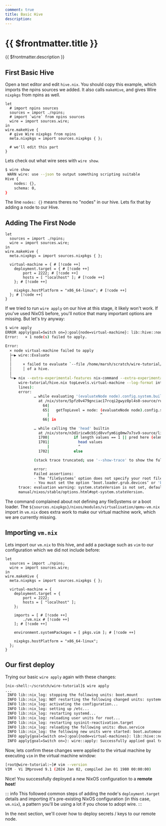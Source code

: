 ```yaml
---
comment: true
title: Basic Hive
description:
---
```


# {{ $frontmatter.title }}

{{ $frontmatter.description }}

## First Basic Hive

Open a text editor and edit `hive.nix`. You should copy this example, which imports
the npins sources we added. It also calls `makeHive`, and gives Wire `nixpkgs`
from npins as well.

```nix:line-numbers [hive.nix]
let
  # import npins sources
  sources = import ./npins;
  # import `wire` from npins sources
  wire = import sources.wire;
in
wire.makeHive {
  # give Wire nixpkgs from npins
  meta.nixpkgs = import sources.nixpkgs { };

  # we'll edit this part
}
```

Lets check out what wire sees with `wire show`.

```sh
$ wire show
 WARN wire: use --json to output something scripting suitable
Hive {
    nodes: {},
    schema: 0,
}
```

The line `nodes: {}` means theres no "nodes" in our hive.
Lets fix that by adding a node to our Hive.

## Adding The First Node

```nix:line-numbers [hive.nix]
let
  sources = import ./npins;
  wire = import sources.wire;
in
wire.makeHive {
  meta.nixpkgs = import sources.nixpkgs { };

  virtual-machine = { # [!code ++]
    deployment.target = { # [!code ++]
        port = 2222; # [!code ++]
        hosts = [ "localhost" ]; # [!code ++]
    }; # [!code ++]

    nixpkgs.hostPlatform = "x86_64-linux"; # [!code ++]
  }; # [!code ++]
}
```

If we tried to run `wire apply` on our hive at this stage, it likely won't work.
If you've used NixOS before, you'll notice that many important options are
missing. But let's try anyway:

```sh
$ wire apply
ERROR apply{goal=Switch on=}:goal{node=virtual-machine}: lib::hive::node: Failed to execute `Evaluate the node`
Error:   × 1 node(s) failed to apply.

Error:
  × node virtual-machine failed to apply
  ├─▶ wire::Evaluate
  │
  │     × failed to evaluate `--file /home/marsh/scratch/wire-tutorial/hive.nix topLevels.virtual-machine` from the context
  │     │ of a hive.
  │
  ╰─▶ nix --extra-experimental-features nix-command --extra-experimental-features flakes eval --json  --file /home/marsh/scratch/
      wire-tutorial/hive.nix topLevels.virtual-machine --log-format internal-json failed (reason: known-status) with code 1 (last 20
      lines):
      error:
             … while evaluating '(evaluateNode node).config.system.build.toplevel' to select 'drvPath' on it
               at /nix/store/5pfz0v479gnciac17rcqi2gwyz8pl4s0-source/runtime/evaluate.nix:65:23:
                 64|
                 65|   getTopLevel = node: (evaluateNode node).config.system.build.toplevel.drvPath;
                   |                       ^
                 66| in

             … while calling the 'head' builtin
               at /nix/store/n3d1ricw0cb5jd8vvfym6ig0mw7x7sv9-source/lib/attrsets.nix:1701:13:
               1700|           if length values == 1 || pred here (elemAt values 1) (head values) then
               1701|             head values
                   |             ^
               1702|           else

             (stack trace truncated; use '--show-trace' to show the full trace)

             error:
             Failed assertions:
             - The ‘fileSystems’ option does not specify your root file system.
             - You must set the option ‘boot.loader.grub.devices’ or 'boot.loader.grub.mirroredBoots' to make the system bootable.
      trace: evaluation warning: system.stateVersion is not set, defaulting to 25.11. Read why this matters on https://nixos.org/
      manual/nixos/stable/options.html#opt-system.stateVersion.

```

The command complained about not defining any fileSystems or a boot loader.
The `${sources.nixpkgs}/nixos/modules/virtualisation/qemu-vm.nix` import in
`vm.nix` does
extra work to make our virtual machine work, which we are currently missing.

## Importing `vm.nix`

Lets import our `vm.nix` to this hive, and add a package such as `vim` to our
configuration which we did not include before:

```nix:line-numbers [hive.nix]
let
  sources = import ./npins;
  wire = import sources.wire;
in
wire.makeHive {
  meta.nixpkgs = import sources.nixpkgs { };

  virtual-machine = {
    deployment.target = {
        port = 2222;
        hosts = [ "localhost" ];
    };

    imports = [ # [!code ++]
        ./vm.nix # [!code ++]
    ]; # [!code ++]

    environment.systemPackages = [ pkgs.vim ]; # [!code ++]

    nixpkgs.hostPlatform = "x86_64-linux";
  };
}
```

## Our first deploy

Trying our basic `wire apply` again with these changes:

```sh
[nix-shell:~/scratch/wire-tutorial]$ wire apply
...
 INFO lib::nix_log: stopping the following units: boot.mount
 INFO lib::nix_log: NOT restarting the following changed units: systemd-fsck@dev-disk-by\x2dlabel-ESP.service
 INFO lib::nix_log: activating the configuration...
 INFO lib::nix_log: setting up /etc...
 INFO lib::nix_log: restarting systemd...
 INFO lib::nix_log: reloading user units for root...
 INFO lib::nix_log: restarting sysinit-reactivation.target
 INFO lib::nix_log: reloading the following units: dbus.service
 INFO lib::nix_log: the following new units were started: boot.automount, sysinit-reactivation.target, systemd-tmpfiles-resetup.service
 INFO apply{goal=Switch on=}:goal{node=virtual-machines}: lib::hive::node: Executing step `Upload key @ PostActivation`
 INFO apply{goal=Switch on=}: wire::apply: Successfully applied goal to 1 node(s): [Name("virtual-machines")]
```

Now, lets confirm these changes were applied to the virtual machine by executing
`vim` in the virtual machine window:

```sh
[root@wire-tutorial:~]# vim --version
VIM - Vi IMproved 9.1 (2024 Jan 02, compiled Jan 01 1980 00:00:00)
```

Nice! You successfully deployed a new NixOS configuration to a **remote host**!

::: info
This followed common steps of adding the node's `deployment.target` details and
importing it's pre-existing NixOS configuration (in this case, `vm.nix`), a
pattern you'll be using a lot if you chose to adopt wire.
:::

In the next section, we'll cover how to deploy secrets / keys to our remote node.

